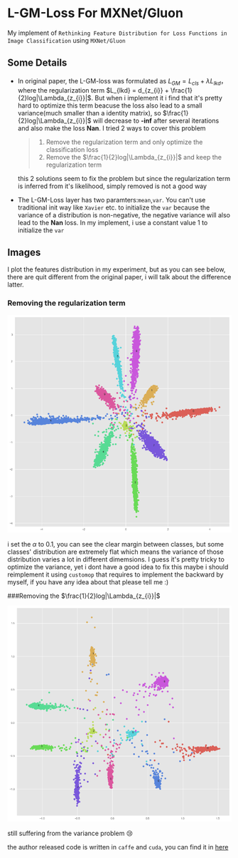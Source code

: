 # L-GM-Loss For MXNet/Gluon

My implement of `Rethinking Feature Distribution for Loss Functions in Image Classification` using `MXNet/Gluon`

## Some Details

- In original paper, the L-GM-loss was formulated as $L_{GM} = L_{cls} + \lambda L_{lkd}$，where the regularization term $L_{lkd} = d_{z_{i}} + \frac{1}{2}log|\Lambda_{z_{i}}|$. But when i implement it i find that it's pretty hard to optimize this term beacuse the loss also lead to a small variance(much smaller than a identity matrix), so $\frac{1}{2}log|\Lambda_{z_{i}}|$ will decrease to **-inf** after several iterations and also make the loss **Nan**. I tried 2 ways to cover this problem 

  > 1. Remove the regularization term and only optimize the classification loss
  > 2. Remove the $\frac{1}{2}log|\Lambda_{z_{i}}|$ and keep the regularization term

  this 2 solutions seem to fix the problem but since the regularization term is inferred from it's likelihood, simply removed is not a good way

- The L-GM-Loss layer has two paramters:`mean`,`var`. You can't use traditional init way like `Xavier` etc. to initialize the `var` because the variance of a distribution is non-negative, the negative variance will also lead to the **Nan** loss. In my implement, i use a constant value 1 to initialize the `var`

## Images

I plot the features distribution in my experiment, but as you can see below, there are quit different from the original paper, i will talk about the difference latter.

### Removing the regularization term

<img src="image/WithoutRegularTerm/5.png"></img>

i set the $\alpha$ to 0.1, you can see the clear margin between classes, but some classes' distribution are extremely flat which means the variance of those distribution varies a lot in different dimemsions. I guess it's pretty tricky to optimize the variance, yet i dont have a good idea to fix this maybe i should reimplement it using `customop` that requires to implement the backward by myself, if you have any idea about that please tell me :)

###Removing the $\frac{1}{2}log|\Lambda_{z_{i}}|$ 

<img src="image/withRegularTerm/5.png"></img>

still suffering from the variance problem :cry: 

the author released code is written in `caffe` and `cuda`, you can find it in [here](https://github.com/WeitaoVan/L-GM-loss)



